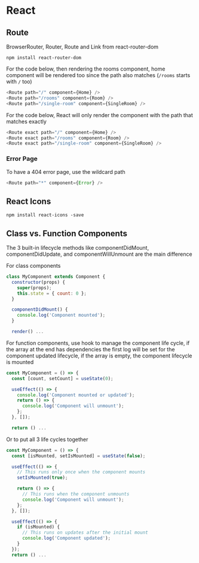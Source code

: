# React

## Route

BrowserRouter, Router, Route and Link from react-router-dom

`npm install react-router-dom`

For the code below, then rendering the rooms component, home component will be rendered too since the path also matches (`/rooms` starts with `/` too)

```JavaScript
<Route path="/" component={Home} />
<Route path="/rooms" component={Room} />
<Route path="/single-room" component={SingleRoom} />
```

For the code below, React will only render the component with the path that matches exactly


```JavaScript
<Route exact path="/" component={Home} />
<Route exact path="/rooms" component={Room} />
<Route exact path="/single-room" component={SingleRoom} />
```

### Error Page

To have a 404 error page, use the wildcard path

```JavaScript
<Route path="*" component={Error} />
```

## React Icons

`npm install react-icons -save`

## Class vs. Function Components

The 3 built-in lifecycle methods like componentDidMount, componentDidUpdate, and componentWillUnmount are the main difference

For class components

```JavaScript
class MyComponent extends Component {
  constructor(props) {
    super(props);
    this.state = { count: 0 };
  }

  componentDidMount() {
    console.log('Component mounted');
  }

  render() ...
```

For function components, use hook to manage the component life cycle, if the array at the end has dependencies the first log will be set for the component updated lifecycle, if the array is empty, the component lifecycle is mounted

```JavaScript
const MyComponent = () => {
  const [count, setCount] = useState(0);

  useEffect(() => {
    console.log('Component mounted or updated');
    return () => {
      console.log('Component will unmount');
    };
  }, []);

  return () ...
```

Or to put all 3 life cycles together

```JavaScript
const MyComponent = () => {
  const [isMounted, setIsMounted] = useState(false);

  useEffect(() => {
    // This runs only once when the component mounts
    setIsMounted(true);

    return () => {
      // This runs when the component unmounts
      console.log('Component will unmount');
    };
  }, []);

  useEffect(() => {
    if (isMounted) {
      // This runs on updates after the initial mount
      console.log('Component updated');
    }
  });
  return () ...
```